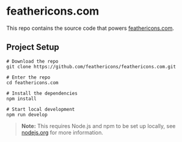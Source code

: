 # feathericons.com

This repo contains the source code that powers [feathericons.com](https://feathericons.com).

## Project Setup

```
# Download the repo
git clone https://github.com/feathericons/feathericons.com.git

# Enter the repo
cd feathericons.com

# Install the dependencies
npm install

# Start local development
npm run develop
```

> **Note:** This requires Node.js and npm to be set up locally, see [nodejs.org](https://nodejs.org) for more information.

